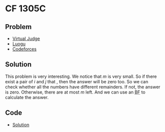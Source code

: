 # CF 1305C

## Problem

- [Virtual Judge](https://vjudge.net/problem/CodeForces-1305C)
- [Luogu](https://www.luogu.com.cn/problem/CF1305C)
- [Codeforces](https://codeforces.com/problemset/problem/1305/C)

## Solution

This problem is very interesting. We notice that $m$ is very small. So if there exist a pair of $i$ and $j$ that <data value="}v{a}b{v{i}}o{&equiv;}}v{a}b{v{j}}o{(}o{mod}v{m}o{)}o{&hArr;}o{|}v{a}b{v{i}}o{-}v{a}b{v{j}}o{|}o{&equiv;}c{0}o{(}o{mod}v{m}o{)}"></data>, then the answer will be zero too. So we can check whether all the numbers have different remainders. If not, the answer is zero. Otherwise, there are at most $m$ left. And we can use an <data value="o{O}o{(}v{m}p{c{2}}o{)}"></data> <abbr title="Brute Force">BF</abbr> to calculate the answer.

## Code

- [Solution](CF.1305C.0.cpp)
